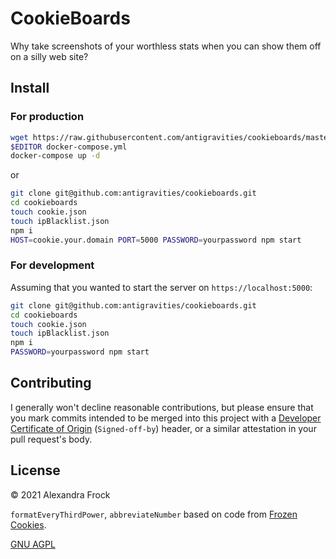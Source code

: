 # CookieBoards
Why take screenshots of your worthless stats when you can show them off on a silly web site?

## Install

### For production

```sh
wget https://raw.githubusercontent.com/antigravities/cookieboards/master/docker-compose.yml
$EDITOR docker-compose.yml
docker-compose up -d
```

or

```sh
git clone git@github.com:antigravities/cookieboards.git
cd cookieboards
touch cookie.json
touch ipBlacklist.json
npm i
HOST=cookie.your.domain PORT=5000 PASSWORD=yourpassword npm start
```

### For development

Assuming that you wanted to start the server on `https://localhost:5000`:

```sh
git clone git@github.com:antigravities/cookieboards.git
cd cookieboards
touch cookie.json
touch ipBlacklist.json
npm i
PASSWORD=yourpassword npm start
```

## Contributing

I generally won't decline reasonable contributions, but please ensure that you mark commits intended to be merged into this project with a [Developer Certificate of Origin](https://developercertificate.org/) (`Signed-off-by`) header, or a similar attestation in your pull request's body.

## License
&copy; 2021 Alexandra Frock

`formatEveryThirdPower`, `abbreviateNumber` based on code from [Frozen Cookies](https://github.com/Mtarnuhal/FrozenCookies).

[GNU AGPL](https://www.gnu.org/licenses/agpl-3.0.en.html)
